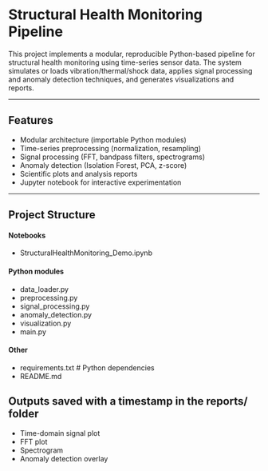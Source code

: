 # Structural Health Monitoring Pipeline

This project implements a modular, reproducible Python-based pipeline for structural health monitoring using time-series sensor data. The system simulates or loads vibration/thermal/shock data, applies signal processing and anomaly detection techniques, and generates visualizations and reports.

---

## Features

- Modular architecture (importable Python modules)
- Time-series preprocessing (normalization, resampling)
- Signal processing (FFT, bandpass filters, spectrograms)
- Anomaly detection (Isolation Forest, PCA, z-score)
- Scientific plots and analysis reports
- Jupyter notebook for interactive experimentation

---

## Project Structure
#### Notebooks 
- StructuralHealthMonitoring_Demo.ipynb
#### Python modules
-  data_loader.py
-  preprocessing.py
-  signal_processing.py
-  anomaly_detection.py
-  visualization.py
-  main.py

#### Other
- requirements.txt # Python dependencies
- README.md

## Outputs saved with a timestamp in the reports/ folder
- Time-domain signal plot
- FFT plot
- Spectrogram
- Anomaly detection overlay
